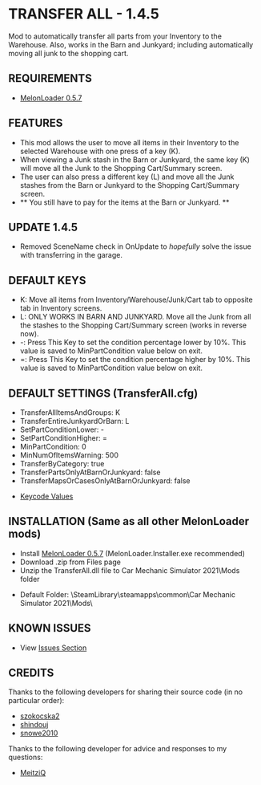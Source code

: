 # TRANSFER ALL - 1.4.5
Mod to automatically transfer all parts from your Inventory to the Warehouse.
Also, works in the Barn and Junkyard; including automatically moving all junk to the shopping cart.

## REQUIREMENTS
* [MelonLoader 0.5.7](https://github.com/LavaGang/MelonLoader/releases/tag/v0.5.7)

## FEATURES
* This mod allows the user to move all items in their Inventory to the selected Warehouse with one press of a key (K).
* When viewing a Junk stash in the Barn or Junkyard, the same key (K) will move all the Junk to the Shopping Cart/Summary screen.
* The user can also press a different key (L) and move all the Junk stashes from the Barn or Junkyard to the Shopping Cart/Summary screen.
* ** You still have to pay for the items at the Barn or Junkyard. **

## UPDATE 1.4.5
* Removed SceneName check in OnUpdate to _hopefully_ solve the issue with transferring in the garage.

## DEFAULT KEYS
* K: Move all items from Inventory/Warehouse/Junk/Cart tab to opposite tab in Inventory screens.
* L: ONLY WORKS IN BARN AND JUNKYARD. Move all the Junk from all the stashes to the Shopping Cart/Summary screen (works in reverse now).
* -: Press This Key to set the condition percentage lower by 10%. This value is saved to MinPartCondition value below on exit.
* =: Press This Key to set the condition percentage higher by 10%. This value is saved to MinPartCondition value below on exit.

## DEFAULT SETTINGS (TransferAll.cfg)
* TransferAllItemsAndGroups: K
* TransferEntireJunkyardOrBarn: L
* SetPartConditionLower: -
* SetPartConditionHigher: =
* MinPartCondition: 0
* MinNumOfItemsWarning: 500
* TransferByCategory: true
* TransferPartsOnlyAtBarnOrJunkyard: false
* TransferMapsOrCasesOnlyAtBarnOrJunkyard: false
- [Keycode Values](https://docs.unity3d.com/ScriptReference/KeyCode.html)

## INSTALLATION (Same as all other MelonLoader mods)
* Install [MelonLoader 0.5.7](https://github.com/LavaGang/MelonLoader/releases/tag/v0.5.7) (MelonLoader.Installer.exe recommended)
* Download .zip from Files page
* Unzip the TransferAll.dll file to Car Mechanic Simulator 2021\Mods folder
- Default Folder: \SteamLibrary\steamapps\common\Car Mechanic Simulator 2021\Mods\

## KNOWN ISSUES
* View [Issues Section](https://github.com/mannly01/TransferAll/issues)

## CREDITS
Thanks to the following developers for sharing their source code (in no particular order):
* [szokocska2](https://www.nexusmods.com/carmechanicsimulator2021/users/64455311)
* [shindouj](https://www.nexusmods.com/carmechanicsimulator2021/users/45606997)
* [snowe2010](https://www.nexusmods.com/carmechanicsimulator2021/users/12298499)

Thanks to the following developer for advice and responses to my questions:
* [MeitziQ](https://www.nexusmods.com/carmechanicsimulator2021/users/151281813)